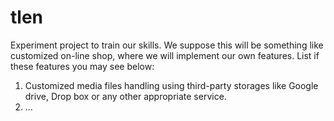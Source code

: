 # tlen

Experiment project to train our skills. 
We suppose this will be something like customized on-line shop, where we will implement our own features.
List if these features you may see below:

1. Customized media files handling using third-party storages like Google drive, Drop box or any other appropriate service.
2. ...
